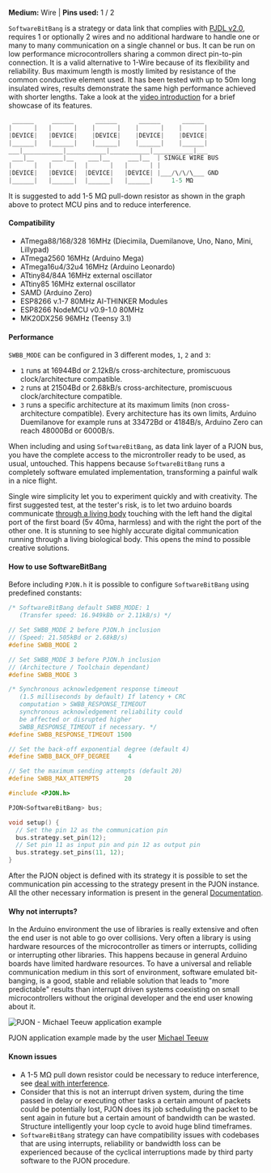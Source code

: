 
**Medium:** Wire |
**Pins used:** 1 / 2

`SoftwareBitBang` is a strategy or data link that complies with [PJDL v2.0](/strategies/SoftwareBitBang/specification/PJDL-specification-v2.0.md), requires 1 or optionally 2 wires and no additional hardware to handle one or many to many communication on a single channel or bus. It can be run on low performance microcontrollers sharing a common direct pin-to-pin connection. It is a valid alternative to 1-Wire because of its flexibility and reliability. Bus maximum length is mostly limited by resistance of the common conductive element used. It has been tested with up to 50m long insulated wires, results demonstrate the same high performance achieved with shorter lengths. Take a look at the [video introduction](https://www.youtube.com/watch?v=Vg5aSlD-VCU) for a brief showcase of its features.
```cpp  
 ______     ______      ______      ______      ______
|      |   |      |    |      |    |      |    |      |
|DEVICE|   |DEVICE|    |DEVICE|    |DEVICE|    |DEVICE|
|______|   |______|    |______|    |______|    |______|
___|___________|___________|___________|___________|___
 ___|__     ___|__    ___|__     ___|__  | SINGLE WIRE BUS
|      |   |      |  |      |   |      | |
|DEVICE|   |DEVICE|  |DEVICE|   |DEVICE| |___/\/\/\___ GND
|______|   |______|  |______|   |______|     1-5 MΩ
```
It is suggested to add 1-5 MΩ pull-down resistor as shown in the graph above to protect MCU pins and to reduce interference.

#### Compatibility
- ATmega88/168/328 16MHz (Diecimila, Duemilanove, Uno, Nano, Mini, Lillypad)
- ATmega2560 16MHz (Arduino Mega)
- ATmega16u4/32u4 16MHz (Arduino Leonardo)
- ATtiny84/84A 16MHz external oscillator
- ATtiny85 16MHz external oscillator
- SAMD (Arduino Zero)
- ESP8266 v.1-7 80MHz AI-THINKER Modules
- ESP8266 NodeMCU v0.9-1.0 80MHz
- MK20DX256 96MHz (Teensy 3.1)

#### Performance
`SWBB_MODE` can be configured in 3 different modes, `1`, `2` and `3`:
- `1` runs at 16944Bd or 2.12kB/s cross-architecture, promiscuous clock/architecture compatible.
- `2` runs at 21504Bd or 2.68kB/s cross-architecture, promiscuous clock/architecture compatible.
- `3` runs a specific architecture at its maximum limits (non cross-architecture compatible). Every architecture has its own limits, Arduino Duemilanove for example runs at 33472Bd or 4184B/s, Arduino Zero can reach 48000Bd or 6000B/s.

When including and using `SoftwareBitBang`, as data link layer of a PJON bus, you have the complete access to the microntroller ready to be used, as usual, untouched. This happens because `SoftwareBitBang` runs a completely software emulated implementation, transforming a painful walk in a nice flight.

Single wire simplicity let you to experiment quickly and with creativity. The first suggested test, at the tester's risk, is to let two arduino boards communicate [through a living body](https://www.youtube.com/watch?v=caMit7nzJsM) touching with the left hand the digital port of the first board (5v 40ma, harmless) and with the right the port of the other one. It is stunning to see highly accurate digital communication running through a living biological body. This opens the mind to possible creative solutions.

#### How to use SoftwareBitBang
Before including `PJON.h` it is possible to configure `SoftwareBitBang` using predefined constants:
```cpp  
/* SoftwareBitBang default SWBB_MODE: 1
   (Transfer speed: 16.949kBb or 2.11kB/s) */

// Set SWBB_MODE 2 before PJON.h inclusion
// (Speed: 21.505kBd or 2.68kB/s)
#define SWBB_MODE 2

// Set SWBB_MODE 3 before PJON.h inclusion
// (Architecture / Toolchain dependant)
#define SWBB_MODE 3

/* Synchronous acknowledgement response timeout
   (1.5 milliseconds by default) If latency + CRC
   computation > SWBB_RESPONSE_TIMEOUT
   synchronous acknowledgement reliability could
   be affected or disrupted higher
   SWBB_RESPONSE_TIMEOUT if necessary. */
#define SWBB_RESPONSE_TIMEOUT 1500

// Set the back-off exponential degree (default 4)
#define SWBB_BACK_OFF_DEGREE     4

// Set the maximum sending attempts (default 20)
#define SWBB_MAX_ATTEMPTS       20

#include <PJON.h>

PJON<SoftwareBitBang> bus;

void setup() {
  // Set the pin 12 as the communication pin
  bus.strategy.set_pin(12);
  // Set pin 11 as input pin and pin 12 as output pin
  bus.strategy.set_pins(11, 12);
}
```
After the PJON object is defined with its strategy it is possible to set the communication pin accessing to the strategy present in the PJON instance. All the other necessary information is present in the general [Documentation](/documentation).

#### Why not interrupts?
In the Arduino environment the use of libraries is really extensive and often the end user is not able to go over collisions. Very often a library is using hardware resources of the microcontroller as timers or interrupts, colliding or interrupting other libraries. This happens because in general Arduino boards have limited hardware resources. To have a universal and reliable communication medium in this sort of environment, software emulated bit-banging, is a good, stable and reliable solution that leads to "more predictable" results than interrupt driven systems coexisting on small microcontrollers without the original developer and the end user knowing about it.

![PJON - Michael Teeuw application example](http://33.media.tumblr.com/0065c3946a34191a2836c405224158c8/tumblr_inline_nvrbxkXo831s95p1z_500.gif)

PJON application example made by the user [Michael Teeuw](http://michaelteeuw.nl/post/130558526217/pjon-my-son)

#### Known issues
- A 1-5 MΩ pull down resistor could be necessary to reduce interference, see [deal with interference](https://github.com/gioblu/PJON/wiki/Deal-with-interference).
- Consider that this is not an interrupt driven system, during the time passed
in delay or executing other tasks a certain amount of packets could be potentially
lost, PJON does its job scheduling the packet
to be sent again in future but a certain amount of bandwidth can be wasted. Structure intelligently
your loop cycle to avoid huge blind timeframes.
- `SoftwareBitBang` strategy can have compatibility issues with codebases that
are using interrupts, reliability or bandwidth loss can be experienced because of the cyclical
interruptions made by third party software to the PJON procedure.
